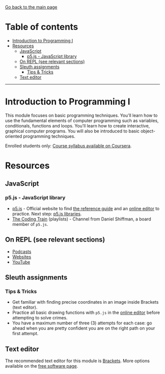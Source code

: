 [Go back to the main page](https://world-class.github.io/REPL/)

# Table of contents

<!-- vim-markdown-toc GFM -->

* [Introduction to Programming I](#introduction-to-programming-i)
* [Resources](#resources)
    * [JavaScript](#javascript)
        * [p5.js - JavaScript library](#p5js---javascript-library)
    * [On REPL (see relevant sections)](#on-repl-see-relevant-sections)
    * [Sleuth assignments](#sleuth-assignments)
        * [Tips & Tricks](#tips--tricks)
    * [Text editor](#text-editor)

<!-- vim-markdown-toc -->

---

# Introduction to Programming I
This module focuses on basic programming techniques. You'll learn
how to use the fundamental elements of computer programming such as
variables, conditionals, functions and loops. You'll learn how to
create interactive, graphical computer programs. You will also be
introduced to basic object-oriented programming techniques.

Enrolled students only: [Course syllabus available on Coursera](https://www.coursera.org/learn/london-cs-orientation/supplement/YUBNS/syllabus-introduction-to-programming-1-cm1010).

# Resources
## JavaScript
### p5.js - JavaScript library
- [p5.js](https://p5js.org/) - Official website to find [the reference guide](https://p5js.org/reference) and an [online editor](https://editor.p5js.org/) to practice. Next step: [p5.js libraries](https://p5js.org/libraries/).
- [The Coding Train](https://www.youtube.com/user/shiffman/playlists) (playlists) - Channel from Daniel Shiffman, a board member of `p5.js`.

## On REPL (see relevant sections)
- [Podcasts](../../../podcasts/)
- [Websites](../../../websites/)
- [YouTube](../../../youtube/)

## Sleuth assignments
### Tips & Tricks
- Get familiar with finding precise coordinates in an image inside Brackets (text editor).
- Practice all basic drawing functions with `p5.js` in the [online editor](https://editor.p5js.org/) before attempting to solve crimes.
- You have a maximum number of three (3) attempts for each case: go ahead when you are pretty confident you are on the right path on your first attempt.

## Text editor
The recommended text editor for this module is [Brackets](http://brackets.io/). More options available on the [free software page](../../../software/).
